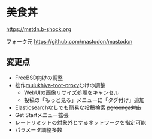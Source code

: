 # 美食丼

https://mstdn.b-shock.org

フォーク元 https://github.com/mastodon/mastodon

## 変更点

- FreeBSD向けの調整
- 拙作[mulukhiya-toot-proxy](https://github.com/pooza/mulukhiya-toot-proxy)むけの調整
  - WebUIの画像リサイズ処理をキャンセル
  - 投稿の「もっと見る」メニューに「タグ付け」追加
- Elasticsearchなしでも簡易な投稿検索 ~~pgroonga対応~~
- Get Startメニュー拡張
- レートリミットの対象外とするネットワークを指定可能
- パラメータ調整多数
